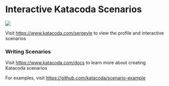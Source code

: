 # Interactive Katacoda Scenarios

[![](http://shields.katacoda.com/katacoda/sergeyle/count.svg)](https://www.katacoda.com/sergeyle "Get your profile on Katacoda.com")

Visit https://www.katacoda.com/sergeyle to view the profile and interactive scenarios

### Writing Scenarios
Visit https://www.katacoda.com/docs to learn more about creating Katacoda scenarios

For examples, visit https://github.com/katacoda/scenario-example
